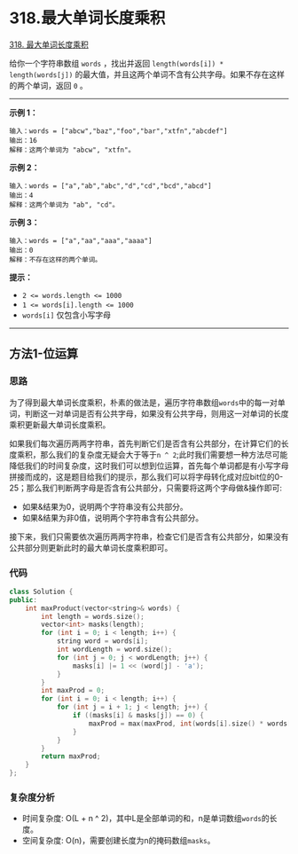 # 318.最大单词长度乘积

[318. 最大单词长度乘积](https://leetcode.cn/problems/maximum-product-of-word-lengths/)

给你一个字符串数组 `words` ，找出并返回 `length(words[i]) * length(words[j])` 的最大值，并且这两个单词不含有公共字母。如果不存在这样的两个单词，返回 `0` 。

------

**示例 1：**

```
输入：words = ["abcw","baz","foo","bar","xtfn","abcdef"]
输出：16 
解释：这两个单词为 "abcw", "xtfn"。
```

**示例 2：**

```
输入：words = ["a","ab","abc","d","cd","bcd","abcd"]
输出：4 
解释：这两个单词为 "ab", "cd"。
```

**示例 3：**

```
输入：words = ["a","aa","aaa","aaaa"]
输出：0 
解释：不存在这样的两个单词。
```

**提示：**

- `2 <= words.length <= 1000`
- `1 <= words[i].length <= 1000`
- `words[i]` 仅包含小写字母

------



## 方法1-位运算



### 思路

为了得到最大单词长度乘积，朴素的做法是，遍历字符串数组`words`中的每一对单词，判断这一对单词是否有公共字母，如果没有公共字母，则用这一对单词的长度乘积更新最大单词长度乘积。

如果我们每次遍历两两字符串，首先判断它们是否含有公共部分，在计算它们的长度乘积，那么我们的复杂度无疑会大于等于`n ^ 2`;此时我们需要想一种方法尽可能降低我们的时间复杂度，这时我们可以想到位运算，首先每个单词都是有小写字母拼接而成的，这是题目给我们的提示，那么我们可以将字母转化成对应bit位的0-25；那么我们判断两字母是否含有公共部分，只需要将这两个字母做&操作即可:

- 如果&结果为0，说明两个字符串没有公共部分。
- 如果&结果为非0值，说明两个字符串含有公共部分。

接下来，我们只需要依次遍历两两字符串，检查它们是否含有公共部分，如果没有公共部分则更新此时的最大单词长度乘积即可。

### 代码

```C++
class Solution {
public:
    int maxProduct(vector<string>& words) {
        int length = words.size();
        vector<int> masks(length);
        for (int i = 0; i < length; i++) {
            string word = words[i];
            int wordLength = word.size();
            for (int j = 0; j < wordLength; j++) {
                masks[i] |= 1 << (word[j] - 'a');
            }
        }
        int maxProd = 0;
        for (int i = 0; i < length; i++) {
            for (int j = i + 1; j < length; j++) {
                if ((masks[i] & masks[j]) == 0) {
                    maxProd = max(maxProd, int(words[i].size() * words[j].size()));
                }
            }
        }
        return maxProd;
    }
};
```

### 复杂度分析

- 时间复杂度: O(L + n ^ 2)，其中L是全部单词的和，n是单词数组`words`的长度。
- 空间复杂度: O(n)，需要创建长度为n的掩码数组`masks`。